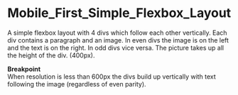 # Mobile_First_Simple_Flexbox_Layout

A simple flexbox layout with 4 divs which follow each other vertically. Each div contains a paragraph and an image. 
In even divs the image is on the left and the text is on the right. In odd divs vice versa. The picture takes up all the height of the div.
(400px).

<strong>Breakpoint</strong><br>
When resolution is less than 600px the divs build up vertically with text following the image (regardless of even parity).
